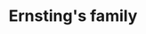---
title: "Ernsting's family"
url: /gelsenkirchen/ernstings-family-cranger-strasse/
shop: Kleidung
---